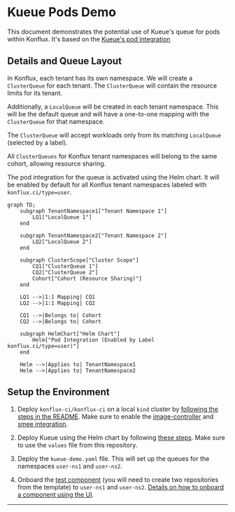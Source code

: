 # Kueue Pods Demo

This document demonstrates the potential use of Kueue's queue for pods within Konflux.
It's based on the [Kueue's pod integration](https://kueue.sigs.k8s.io/docs/tasks/run/plain_pods/)

## Details and Queue Layout

In Konflux, each tenant has its own namespace.
We will create a `ClusterQueue` for each tenant. The `ClusterQueue` will contain the resource limits for its tenant.

Additionally, a `LocalQueue` will be created in each tenant namespace. This will be the default queue and will have a one-to-one mapping with the `ClusterQueue` for that namespace.

The `ClusterQueue` will accept workloads only from its matching `LocalQueue` (selected by a label).

All `ClusterQueues` for Konflux tenant namespaces will belong to the same cohort, allowing resource sharing.

The pod integration for the queue is activated using the Helm chart. It will be enabled by default
for all Konflux tenant namespaces labeled with `konflux.ci/type=user`.

```mermaid
graph TD;
    subgraph TenantNamespace1["Tenant Namespace 1"]
        LQ1["LocalQueue 1"]
    end

    subgraph TenantNamespace2["Tenant Namespace 2"]
        LQ2["LocalQueue 2"]
    end

    subgraph ClusterScope["Cluster Scope"]
        CQ1["ClusterQueue 1"]
        CQ2["ClusterQueue 2"]
        Cohort["Cohort (Resource Sharing)"]
    end

    LQ1 -->|1:1 Mapping| CQ1
    LQ2 -->|1:1 Mapping| CQ2

    CQ1 -->|Belongs to| Cohort
    CQ2 -->|Belongs to| Cohort

    subgraph HelmChart["Helm Chart"]
        Helm["Pod Integration (Enabled by Label konflux.ci/type=user)"]
    end

    Helm -->|Applies to| TenantNamespace1
    Helm -->|Applies to| TenantNamespace2
```

## Setup the Environment

1. Deploy `konflux-ci/konflux-ci` on a local `kind` cluster by [following the steps in the README](https://github.com/konflux-ci/konflux-ci?tab=readme-ov-file#trying-out-konflux). Make sure to enable the [image-controller](https://github.com/konflux-ci/konflux-ci/blob/main/docs/quay.md#automatically-provision-quay-repositories-for-container-images) and [smee integration](https://github.com/konflux-ci/konflux-ci?tab=readme-ov-file#enable-pipelines-triggering-via-webhooks).

2. Deploy Kueue using the Helm chart by following [these steps](https://github.com/kubernetes-sigs/kueue/blob/main/charts/kueue/README.md). Make sure to use the `values` file from this repository.

3. Deploy the `kueue-demo.yaml` file. This will set up the queues for the namespaces `user-ns1` and `user-ns2`.

4. Onboard the [test component](https://github.com/konflux-ci/testrepo) (you will need to create two repositories from the template) to `user-ns1` and `user-ns2`. [Details on how to onboard a component using the UI](https://github.com/konflux-ci/konflux-ci?tab=readme-ov-file#option-1-onboard-application-with-the-konflux-ui).

---
